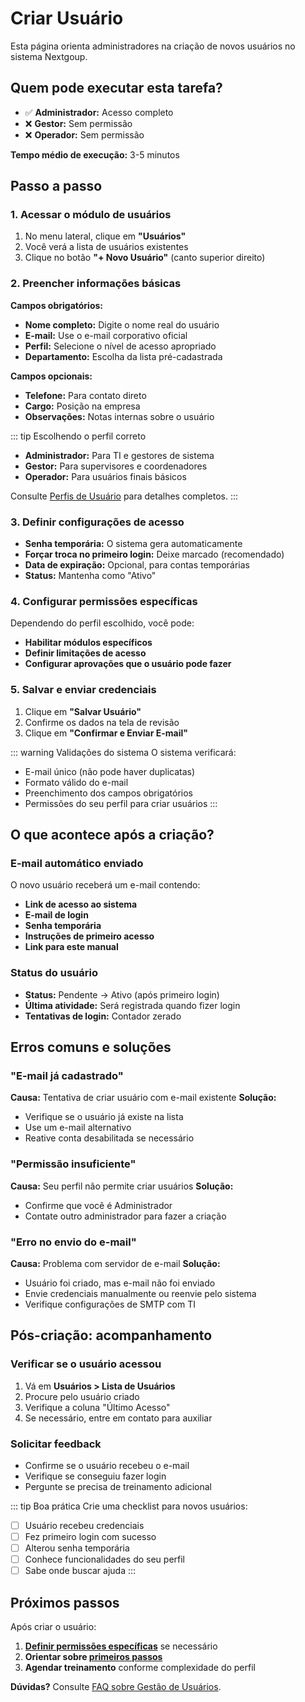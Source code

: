 # Criar Usuário

Esta página orienta administradores na criação de novos usuários no sistema Nextgoup.

## Quem pode executar esta tarefa?
- ✅ **Administrador:** Acesso completo
- ❌ **Gestor:** Sem permissão
- ❌ **Operador:** Sem permissão

**Tempo médio de execução:** 3-5 minutos

## Passo a passo

### 1. Acessar o módulo de usuários
1. No menu lateral, clique em **"Usuários"**
2. Você verá a lista de usuários existentes
3. Clique no botão **"+ Novo Usuário"** (canto superior direito)

### 2. Preencher informações básicas
**Campos obrigatórios:**
- **Nome completo:** Digite o nome real do usuário
- **E-mail:** Use o e-mail corporativo oficial
- **Perfil:** Selecione o nível de acesso apropriado
- **Departamento:** Escolha da lista pré-cadastrada

**Campos opcionais:**
- **Telefone:** Para contato direto
- **Cargo:** Posição na empresa
- **Observações:** Notas internas sobre o usuário

::: tip Escolhendo o perfil correto
- **Administrador:** Para TI e gestores de sistema
- **Gestor:** Para supervisores e coordenadores
- **Operador:** Para usuários finais básicos

Consulte [Perfis de Usuário](/roles/administrador) para detalhes completos.
:::

### 3. Definir configurações de acesso
- **Senha temporária:** O sistema gera automaticamente
- **Forçar troca no primeiro login:** Deixe marcado (recomendado)
- **Data de expiração:** Opcional, para contas temporárias
- **Status:** Mantenha como "Ativo"

### 4. Configurar permissões específicas
Dependendo do perfil escolhido, você pode:
- **Habilitar módulos específicos**
- **Definir limitações de acesso**
- **Configurar aprovações que o usuário pode fazer**

### 5. Salvar e enviar credenciais
1. Clique em **"Salvar Usuário"**
2. Confirme os dados na tela de revisão
3. Clique em **"Confirmar e Enviar E-mail"**

::: warning Validações do sistema
O sistema verificará:
- E-mail único (não pode haver duplicatas)
- Formato válido do e-mail
- Preenchimento dos campos obrigatórios
- Permissões do seu perfil para criar usuários
:::

## O que acontece após a criação?

### E-mail automático enviado
O novo usuário receberá um e-mail contendo:
- **Link de acesso ao sistema**
- **E-mail de login**
- **Senha temporária**
- **Instruções de primeiro acesso**
- **Link para este manual**

### Status do usuário
- **Status:** Pendente → Ativo (após primeiro login)
- **Última atividade:** Será registrada quando fizer login
- **Tentativas de login:** Contador zerado

## Erros comuns e soluções

### "E-mail já cadastrado"
**Causa:** Tentativa de criar usuário com e-mail existente
**Solução:** 
- Verifique se o usuário já existe na lista
- Use um e-mail alternativo
- Reative conta desabilitada se necessário

### "Permissão insuficiente"
**Causa:** Seu perfil não permite criar usuários
**Solução:** 
- Confirme que você é Administrador
- Contate outro administrador para fazer a criação

### "Erro no envio do e-mail"
**Causa:** Problema com servidor de e-mail
**Solução:** 
- Usuário foi criado, mas e-mail não foi enviado
- Envie credenciais manualmente ou reenvie pelo sistema
- Verifique configurações de SMTP com TI

## Pós-criação: acompanhamento

### Verificar se o usuário acessou
1. Vá em **Usuários > Lista de Usuários**
2. Procure pelo usuário criado
3. Verifique a coluna "Último Acesso"
4. Se necessário, entre em contato para auxiliar

### Solicitar feedback
- Confirme se o usuário recebeu o e-mail
- Verifique se conseguiu fazer login
- Pergunte se precisa de treinamento adicional

::: tip Boa prática
Crie uma checklist para novos usuários:
- [ ] Usuário recebeu credenciais
- [ ] Fez primeiro login com sucesso  
- [ ] Alterou senha temporária
- [ ] Conhece funcionalidades do seu perfil
- [ ] Sabe onde buscar ajuda
:::

## Próximos passos

Após criar o usuário:
1. **[Definir permissões específicas](/roles/administrador)** se necessário
2. **Orientar sobre [primeiros passos](/getting-started/01-login-acesso)**
3. **Agendar treinamento** conforme complexidade do perfil

**Dúvidas?** Consulte [FAQ sobre Gestão de Usuários](/faq/#gestao-de-usuarios).
